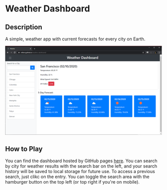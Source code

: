 # Weather Dashboard

## Description
A simple, weather app with current forecasts for every city on Earth.

![a demo image of the weather dashboard app](./assets/demo.png)

## How to Play

You can find the dashboard hosted by GitHub pages [here](https://millernj.github.io/weather-dashboard/). You can search by city for weather results with the search bar on the left, and your search history will be saved to local storage for future use. To access a previous search, just clikc on the entry. You can toggle the search area with the hamburger button on the top left (or top right if you're on mobile).